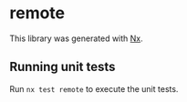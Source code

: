# remote

This library was generated with [Nx](https://nx.dev).

## Running unit tests

Run `nx test remote` to execute the unit tests.
